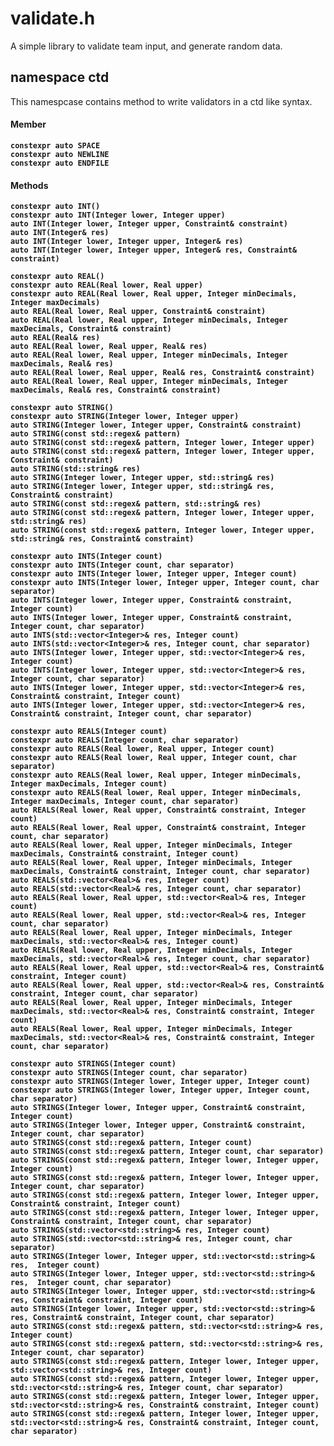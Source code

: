 # validate.h
A simple library to validate team input, and generate random data.


## namespace ctd
This namespcase contains method to write validators in a ctd like syntax.

#### Member
**`constexpr auto SPACE`**  
**`constexpr auto NEWLINE`**  
**`constexpr auto ENDFILE`**  

#### Methods
**`constexpr auto INT()`**  
**`constexpr auto INT(Integer lower, Integer upper)`**  
**`auto INT(Integer lower, Integer upper, Constraint& constraint)`**  
**`auto INT(Integer& res)`**  
**`auto INT(Integer lower, Integer upper, Integer& res)`**  
**`auto INT(Integer lower, Integer upper, Integer& res, Constraint& constraint)`**  

**`constexpr auto REAL()`**  
**`constexpr auto REAL(Real lower, Real upper)`**  
**`constexpr auto REAL(Real lower, Real upper, Integer minDecimals, Integer maxDecimals)`**  
**`auto REAL(Real lower, Real upper, Constraint& constraint)`**  
**`auto REAL(Real lower, Real upper, Integer minDecimals, Integer maxDecimals, Constraint& constraint)`**  
**`auto REAL(Real& res)`**  
**`auto REAL(Real lower, Real upper, Real& res)`**  
**`auto REAL(Real lower, Real upper, Integer minDecimals, Integer maxDecimals, Real& res)`**  
**`auto REAL(Real lower, Real upper, Real& res, Constraint& constraint)`**  
**`auto REAL(Real lower, Real upper, Integer minDecimals, Integer maxDecimals, Real& res, Constraint& constraint)`**  

**`constexpr auto STRING()`**  
**`constexpr auto STRING(Integer lower, Integer upper)`**  
**`auto STRING(Integer lower, Integer upper, Constraint& constraint)`**  
**`auto STRING(const std::regex& pattern)`**  
**`auto STRING(const std::regex& pattern, Integer lower, Integer upper)`**  
**`auto STRING(const std::regex& pattern, Integer lower, Integer upper, Constraint& constraint)`**  
**`auto STRING(std::string& res)`**  
**`auto STRING(Integer lower, Integer upper, std::string& res)`**  
**`auto STRING(Integer lower, Integer upper, std::string& res, Constraint& constraint)`**  
**`auto STRING(const std::regex& pattern, std::string& res)`**  
**`auto STRING(const std::regex& pattern, Integer lower, Integer upper, std::string& res)`**  
**`auto STRING(const std::regex& pattern, Integer lower, Integer upper, std::string& res, Constraint& constraint)`**  

**`constexpr auto INTS(Integer count)`**  
**`constexpr auto INTS(Integer count, char separator)`**  
**`constexpr auto INTS(Integer lower, Integer upper, Integer count)`**  
**`constexpr auto INTS(Integer lower, Integer upper, Integer count, char separator)`**  
**`auto INTS(Integer lower, Integer upper, Constraint& constraint, Integer count)`**  
**`auto INTS(Integer lower, Integer upper, Constraint& constraint, Integer count, char separator)`**  
**`auto INTS(std::vector<Integer>& res, Integer count)`**  
**`auto INTS(std::vector<Integer>& res, Integer count, char separator)`**  
**`auto INTS(Integer lower, Integer upper, std::vector<Integer>& res, Integer count)`**  
**`auto INTS(Integer lower, Integer upper, std::vector<Integer>& res, Integer count, char separator)`**  
**`auto INTS(Integer lower, Integer upper, std::vector<Integer>& res, Constraint& constraint, Integer count)`**  
**`auto INTS(Integer lower, Integer upper, std::vector<Integer>& res, Constraint& constraint, Integer count, char separator)`**  

**`constexpr auto REALS(Integer count)`**  
**`constexpr auto REALS(Integer count, char separator)`**  
**`constexpr auto REALS(Real lower, Real upper, Integer count)`**  
**`constexpr auto REALS(Real lower, Real upper, Integer count, char separator)`**  
**`constexpr auto REALS(Real lower, Real upper, Integer minDecimals, Integer maxDecimals, Integer count)`**  
**`constexpr auto REALS(Real lower, Real upper, Integer minDecimals, Integer maxDecimals, Integer count, char separator)`**  
**`auto REALS(Real lower, Real upper, Constraint& constraint, Integer count)`**  
**`auto REALS(Real lower, Real upper, Constraint& constraint, Integer count, char separator)`**  
**`auto REALS(Real lower, Real upper, Integer minDecimals, Integer maxDecimals, Constraint& constraint, Integer count)`**  
**`auto REALS(Real lower, Real upper, Integer minDecimals, Integer maxDecimals, Constraint& constraint, Integer count, char separator)`**  
**`auto REALS(std::vector<Real>& res, Integer count)`**  
**`auto REALS(std::vector<Real>& res, Integer count, char separator)`**  
**`auto REALS(Real lower, Real upper, std::vector<Real>& res, Integer count)`**  
**`auto REALS(Real lower, Real upper, std::vector<Real>& res, Integer count, char separator)`**  
**`auto REALS(Real lower, Real upper, Integer minDecimals, Integer maxDecimals, std::vector<Real>& res, Integer count)`**  
**`auto REALS(Real lower, Real upper, Integer minDecimals, Integer maxDecimals, std::vector<Real>& res, Integer count, char separator)`**  
**`auto REALS(Real lower, Real upper, std::vector<Real>& res, Constraint& constraint, Integer count)`**  
**`auto REALS(Real lower, Real upper, std::vector<Real>& res, Constraint& constraint, Integer count, char separator)`**  
**`auto REALS(Real lower, Real upper, Integer minDecimals, Integer maxDecimals, std::vector<Real>& res, Constraint& constraint, Integer count)`**  
**`auto REALS(Real lower, Real upper, Integer minDecimals, Integer maxDecimals, std::vector<Real>& res, Constraint& constraint, Integer count, char separator)`**  

**`constexpr auto STRINGS(Integer count)`**  
**`constexpr auto STRINGS(Integer count, char separator)`**  
**`constexpr auto STRINGS(Integer lower, Integer upper, Integer count)`**  
**`constexpr auto STRINGS(Integer lower, Integer upper, Integer count, char separator)`**  
**`auto STRINGS(Integer lower, Integer upper, Constraint& constraint, Integer count)`**  
**`auto STRINGS(Integer lower, Integer upper, Constraint& constraint, Integer count, char separator)`**  
**`auto STRINGS(const std::regex& pattern, Integer count)`**  
**`auto STRINGS(const std::regex& pattern, Integer count, char separator)`**  
**`auto STRINGS(const std::regex& pattern, Integer lower, Integer upper, Integer count)`**  
**`auto STRINGS(const std::regex& pattern, Integer lower, Integer upper, Integer count, char separator)`**  
**`auto STRINGS(const std::regex& pattern, Integer lower, Integer upper, Constraint& constraint, Integer count)`**  
**`auto STRINGS(const std::regex& pattern, Integer lower, Integer upper, Constraint& constraint, Integer count, char separator)`**  
**`auto STRINGS(std::vector<std::string>& res, Integer count)`**  
**`auto STRINGS(std::vector<std::string>& res, Integer count, char separator)`**  
**`auto STRINGS(Integer lower, Integer upper, std::vector<std::string>& res,  Integer count)`**  
**`auto STRINGS(Integer lower, Integer upper, std::vector<std::string>& res,  Integer count, char separator)`**  
**`auto STRINGS(Integer lower, Integer upper, std::vector<std::string>& res, Constraint& constraint, Integer count)`**  
**`auto STRINGS(Integer lower, Integer upper, std::vector<std::string>& res, Constraint& constraint, Integer count, char separator)`**  
**`auto STRINGS(const std::regex& pattern, std::vector<std::string>& res, Integer count)`**  
**`auto STRINGS(const std::regex& pattern, std::vector<std::string>& res, Integer count, char separator)`**  
**`auto STRINGS(const std::regex& pattern, Integer lower, Integer upper, std::vector<std::string>& res, Integer count)`**  
**`auto STRINGS(const std::regex& pattern, Integer lower, Integer upper, std::vector<std::string>& res, Integer count, char separator)`**  
**`auto STRINGS(const std::regex& pattern, Integer lower, Integer upper, std::vector<std::string>& res, Constraint& constraint, Integer count)`**  
**`auto STRINGS(const std::regex& pattern, Integer lower, Integer upper, std::vector<std::string>& res, Constraint& constraint, Integer count, char separator)`**  
